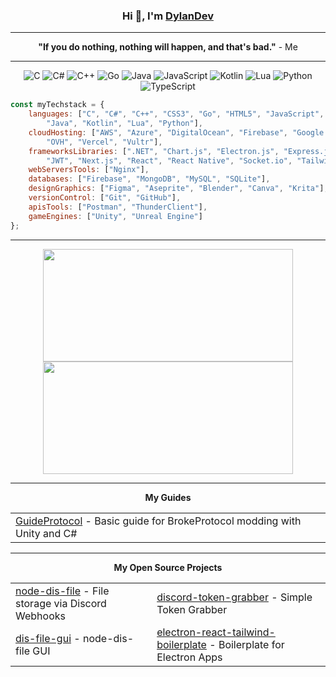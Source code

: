 <div align="center"> 
<h3>
  Hi 👋, I'm <a href="#">DylanDev</a>
</h3>

-------

<strong>"If you do nothing, nothing will happen, and that's bad."</strong> - Me

-------

![C](https://img.shields.io/badge/c-%2300599C.svg?style=for-the-badge&logo=c&logoColor=white) ![C#](https://img.shields.io/badge/c%23-%23239120.svg?style=for-the-badge&logo=csharp&logoColor=white) ![C++](https://img.shields.io/badge/c++-%2300599C.svg?style=for-the-badge&logo=c%2B%2B&logoColor=white) ![Go](https://img.shields.io/badge/go-%2300ADD8.svg?style=for-the-badge&logo=go&logoColor=white) ![Java](https://img.shields.io/badge/java-%23ED8B00.svg?style=for-the-badge&logo=openjdk&logoColor=white) ![JavaScript](https://img.shields.io/badge/javascript-%23323330.svg?style=for-the-badge&logo=javascript&logoColor=%23F7DF1E) ![Kotlin](https://img.shields.io/badge/kotlin-%237F52FF.svg?style=for-the-badge&logo=kotlin&logoColor=white) ![Lua](https://img.shields.io/badge/lua-%232C2D72.svg?style=for-the-badge&logo=lua&logoColor=white) ![Python](https://img.shields.io/badge/python-3670A0?style=for-the-badge&logo=python&logoColor=ffdd54) ![TypeScript](https://img.shields.io/badge/typescript-%23007ACC.svg?style=for-the-badge&logo=typescript&logoColor=white)

<span align="left">

```javascript
const myTechstack = {
    languages: ["C", "C#", "C++", "CSS3", "Go", "HTML5", "JavaScript", "TypeScript",
        "Java", "Kotlin", "Lua", "Python"],
    cloudHosting: ["AWS", "Azure", "DigitalOcean", "Firebase", "Google Cloud",
        "OVH", "Vercel", "Vultr"],
    frameworksLibraries: [".NET", "Chart.js", "Electron.js", "Express.js", "JavaFX", "jQuery",
        "JWT", "Next.js", "React", "React Native", "Socket.io", "TailwindCSS", "Three.js", "Vite"],
    webServersTools: ["Nginx"],
    databases: ["Firebase", "MongoDB", "MySQL", "SQLite"],
    designGraphics: ["Figma", "Aseprite", "Blender", "Canva", "Krita"],
    versionControl: ["Git", "GitHub"],
    apisTools: ["Postman", "ThunderClient"],
    gameEngines: ["Unity", "Unreal Engine"]
};
```
</span>

-------

<div>
  <img width="400em" height="180em" src="https://github-readme-stats.vercel.app/api?username=dylandev-to&theme=dark&show_icons=true&hide_border=true&count_private=true"/>
  <img width="400em" height="180em" src="https://github-readme-streak-stats.herokuapp.com/?user=dylandev-to&theme=dark&hide_border=true"/>
</div>

-------

<strong>My Guides</strong>
<table align="center">
        <tr>
            <td><a href="https://github.com/dylandev-to/GuideProtocol">GuideProtocol</a> - Basic guide for BrokeProtocol modding with Unity and C#</td>
        </tr>
    </table>

-------

<strong>My Open Source Projects</strong>
<table align="center">
        <tr>
            <td><a href="https://github.com/dylandev-to/node-dis-file">node-dis-file</a> - File storage via Discord Webhooks</td>
            <td><a href="https://github.com/dylandev-to/node-discord-token-grabber">discord-token-grabber</a> - Simple Token Grabber</td>
        </tr>
        <tr>
            <td><a href="https://github.com/dylandev-to/dis-file-gui">dis-file-gui</a> - node-dis-file GUI</td>
            <td><a href="https://github.com/dylandev-to/electron-react-tailwind-boilerplate">electron-react-tailwind-boilerplate</a> - Boilerplate for Electron Apps</td>
        </tr>
    </table>
</div>
</div>
